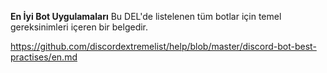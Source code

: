 **En İyi Bot Uygulamaları**
Bu DEL'de listelenen tüm botlar için temel gereksinimleri içeren bir belgedir.

<https://github.com/discordextremelist/help/blob/master/discord-bot-best-practises/en.md>
